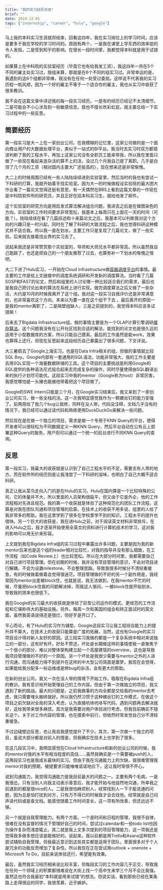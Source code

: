 ```yaml
---
title: "我的实习经历总结"
brief: ""
date: 2019-12-01
tags: ["internship", "career", "hulu", "google"]
---
```


马上我的本科实习生涯就将结束，回看这四年，我在实习岗位上的学习时间，应该是要多于我在学校的学习时间的。原因有两个，一是我在课堂上学东西的效率低的令人发指，二是受到知乎的影响，在很长一段时间里，我都觉得本科就是用于试错的。

如果算上在中科院的实验室经历（毕竟它也有给我发工资），我这四年一共在5个不同的雇主处实习过，按组来算，那就是在6个不同的组实习过。非常幸运的是，我遇到的这6个组都非常棒，我没有在任何一处受过委屈。这样说不代表我的实习历程一帆风顺，因为一个好的雇主不等于一个适合你的雇主，我也从实习中收获了很多教训。

我不会在这篇文章中详述我的每一段实习经历，一是有的经历已经记不太清细节，二是可能会不小心涉及到一些敏感信息。我也不擅长吹彩虹屁，就主要总结一下实习过程中的一些反思。

## 简要经历

第一段实习是大一上在一家创业公司，在我模糊的记忆里，这家公司做的是一个面向商业用户的大数据处理平台，类似于一站式的BI平台。我当时去实习时双方都错误判断了我的工程水平，再加上这家公司没有全职员工能来带我，所以我在里面只做了一些现在看起来连杂活的算不上的活，没过几个月我自己提了离职。几乎是白领了几个月的工资（相对国内主要大厂还挺高的），现在想来还是非常惭愧。

大二上的时候周围已经有一些人陆陆续续进到实验室里，然后当时的我也有尝试一下科研的打算，我就开始着手找实验室。因为大一的时候做程设实验班的最大团大作业看了一篇论文觉得还挺有意思，有一天偶然在BBS上看到这篇文章的一作现在是中科院软件所的研究员，并且正好在招本科实习生，就给他发了邮件。

这个实验室的研究方向是用启发式算法解决组合问题，我进去之后是在做图染色的方向。实验室的工作时间要求非常宽松，我基本上每周只在上面花一天的时间（可能？）。陆陆续续在看了几篇综述和十来篇论文之后，我基本可以判断我对这个方向的兴趣只是一时兴起，同时在了解了科研的大致流程之后，我也觉得科研这种模式并不适合我。所以我一直在划水，主要工作只是复现了几篇论文，做了一些实验。后来就去接着找业界的实习去了。

说起来我还是非常赞赏那个实验室的，导师和大师兄水平都非常高，所以虽然我自己跑路了，也还是把自己的一个朋友推荐了过去，也算弥补一下划水的惭愧之情吧。

大二下进了Hulu实习，一开始在Cloud Infrastructure做[容器调度平台](https://www.cnblogs.com/yanghuahui/p/9304302.html)的事情。最主要的工作是给上文链接中的调度系统调研和开发新的调度算法。当时看了几篇SOSP和FAST的论文，然后和组里的人讨论哪一种比较适合我们的需求，最后也是我自己把讨论出来的算法在系统上进行实现。做完调度算法之后又做了一些杂活，大约是10月的时候我离开了这个组。我对这一段实习自我评价还是非常满意的，也非常喜欢这个方向，本来以为要一直在这个组干下去 。最后离开的原因一是我的mentor离职了，二是隔壁组缺人，三是之前提到的，我觉得本科应该多试错嘛！

后来去了Bigdata Infrastructure组，做的事情主要是为一个OLAP计算引擎调研[缓存算法](http://dongxicheng.org/olap/data-cache-olap-in-hulu/)。这个问题我没有在公开社区找到合适的解法，能找到的论文也是很久远的适用于小型数据库的方案，所以只能自己摸索。最后的工作虽然是能work，效果也算得上还行，但现在反思起来这段经历自己暴露出了很多问题，下文详说。

大三暑假去了Google上海实习。也是在Data Infra相关的组，但做的事情就比较SQL Boy。Google内部有一套通用的SQL语法，功能非常强大，我的工作主要是去用SQL实现一个海量数据转储的工具。这个项目的主要挑战是利用Google的SQL提供的各种语法花式组合起来去完成复杂的操作，同时尽量使得由SQL翻译出来的执行计划尽可能优。这段实习中我的mentor（Google称为host）非常厉害，我感觉哪怕是一头猪也能被他带着把这个项目做了。

Google的SWE Intern只能是三个月，在Google实习结束后，我又来到了一家创业公司实习，做一些全栈的活。这一次我明显感觉我作为一颗螺丝钉的能力变强了。前两周给了我几个bug让我修，同样在没人带，代码没注释，文档几乎没有的情况下，我已经可以通过读代码和熟练使用DuckDuckGo来解决一些问题。

然后现在是在做一个独立的项目，需求是做一个专用于KNN Query的平台，使得开发者可以很轻松为不同数据定义一种KNN Query，然后平台自动在公有云上部署这种Query的服务，用户则可以通过一个统一的前台进行不同KNN Query的查询。

## 反思

第一段实习，我最大的收获就是认识到了自己工程水平的不足，需要去有人带的地方。而在软件所的经历则是让我浅尝了一下科研的滋味，也明白了自己大概不适合科研。

真正让我从菜鸟走向入门的是在Hulu的实习。Hulu在国内算是一个比较特殊的公司，它的体量并不大，所以里面的人员架构很扁平，但又由于它是外企，他的工作流程相对先进且规范。我的第一个收获就是体验了这种规范化的团队工作流程，这算是对我在团队沟通和项目管理的启蒙。在技术上的收获不用多说，组里的人给了我非常多的帮助，我在这里学到了很多在学校里学不到的知识，工程水平的提升也很快。另一个巨大的收获是，我在进Hulu之前，对于阅读英文材料非常排斥，在进入Hulu之后，我才逐渐开始使用全英文的资料进行计算机技术的学习，这对我的影响可以用无价来形容。

上文提到我在Bigdata Infra组的实习过程中暴露出许多问题，主要是因为我的新mentor后来也是这个组的leader相对比较忙，对我的指导并没有那么细致，在工作流程（如Code Review上）也比较宽松。所以在大部分时间里，我都需要自己对自己进行项目管理。但在初期的时候，我并没有项目管理的意识，不会对项目进行解耦，不会为设置milestone，不会整理思路。导致我很多时候分不清轻重缓急，有的时候做着做着会觉得很迷茫。项目管理做的不好的另一个副作用是，我经常因为mentor出差被block住，也就是说，我无法做到，在我mentor不忙的时候，尽量把block住我的问题解决掉，而我这人很闷，一被block住就开始划水，导致我的效率也很低下。

我在Google的实习最大的收获就是体验了巨型公司运作的模式、更规范的工作流程和它堪称伟大的基础设施。另外，每周一次和美国的组会和转正面试时的英文面，虽然我英语说得还是很烂，但好歹是开口了。

平心而论，有了Hulu的实习作为铺垫，Google这段实习让我工程综合能力上的提升并不算大，在技术上的收获只能算是广度的拓展，当然，这也有Google的实习项目设计得对新人友好的原因。这三段实习我做的都是一个复杂系统中相对来说独立的一部分，这有好有坏。好处不赘述，坏处是长期做这样的事情使我一直聚焦于一个很小的部分，难以对整体架构建立起一个高屋建瓴的overview，这也是导致我项目管理做的不好的一个原因。另一个坏处是我很少需要与mentor之外的人进行沟通，而沟通能力得不到提升在这样的中大型公司简直是噩梦。我现在会觉得，如果能给我分配多一些运维或是修bug的杂活，会有更大的帮助。

在新的创业公司，我又一次在没人带的情境下开始工作。吸取在Bigdata Infra组的教训，我有意识地开始管理自己的工作内容。但由于第一次做独立的项目，我又遇到了新的挑战。最大的问题是，之前我做事的方向全都是交给我的mentor去考虑，我只需要埋头搬砖就好。所以我仍然习惯于这种螺丝钉的工作模式，在做这个项目之前欠缺对全局的深入考虑，认为直接吭哧吭哧写代码，遇到问题再去解决就好，这给我带来很多麻烦。其次是我需要对用户体验进行考虑，但我目前确实不擅长这个。关于对工作内容的管理，也在摸索中前行，但依然时常发觉自己分不清轻重缓急。

不过边碰壁边反思，也让我自我感觉提升了不少。其次，第一次做一个独立的项目，虽说大部分都是对前人的借鉴，但我确实在技术上也学到了很多。

在这几段实习中，我明显感觉在Cloud Infrastructure和新的创业公司的时候，我的mentor对我的水平有相当程度的高估......虽然我确实是一个需要被push的人，这两段实习也是我成长最快的实习。但由于我在沟通能力上的欠缺，我很难管理我mentor对我的预期，被提要求只能唯唯诺诺地应下，这让我时常很不开心。

说到沟通能力，我觉得沟通能力是我目前最大的问题之一。主要有两个毛病，一是我很怂，只有当别人向我主动表示善意后，我才能开始与他自然地沟通，所幸我之前遇到的都是很nice的人。二是我很怕麻烦别人，经常找别人一下子能说通的问题，因为总是怕打扰到对方，只有万不得已的时候我才会去找他。经常就是自己闷声读代码或是查文档。能感觉随着工作时间变长，这一项有所改善，但还远远不够。

另一个就是自我管理能力。有两个方面，一个是时间和日程的管理，我很不自律，很难在没有监督的情况下管理好自己的时间，尝试过calendar和一些todo list也因为操作复杂而浅尝辄止。其二就是我上文多次提到的项目管理能力，这一项我还是觉得我多做多想应该是能做好的。说起来，我以前都是用Trello和Asana这种软件尝试辅助自我管理，但我最近意识到这些其实都是适用于团队，里面很多对于个人是冗余的功能反而增加了复杂性。所以我现在正在尝试用outlook + onenote + Microsoft To Do，目前来说体验还行，希望能有效果。

最后，虽然我实习经历相来说比较丰富，但每段实习的工作内容几乎正交，导致我在任何一个领域上的积累都很难说在大街上找一个高中生来学三个月不会比我强。虽然这也符合我最初“本科就是用来试错”的想法。但说实话，看到那些已经在某条路上走得很远的同学，我很羡慕，近乎嫉妒。
